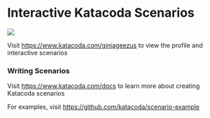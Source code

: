 # Interactive Katacoda Scenarios

[![](http://shields.katacoda.com/katacoda/ginjageezus/count.svg)](https://www.katacoda.com/ginjageezus "Get your profile on Katacoda.com")

Visit https://www.katacoda.com/ginjageezus to view the profile and interactive scenarios

### Writing Scenarios
Visit https://www.katacoda.com/docs to learn more about creating Katacoda scenarios

For examples, visit https://github.com/katacoda/scenario-example
